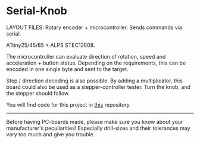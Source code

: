 
Serial-Knob
===========

LAYOUT FILES: Rotary encoder + microcontroller. Sends commands via serial.

ATtiny25/45/85 + ALPS STEC12E08.

The microcontroller can evaluate direction of rotation, speed and acceleration + button status.
Depending on the requirements, this can be encoded in one single byte and sent to the target.

Step / direction decoding is also possible. By adding a multiplicator, this board could also
be used as a stepper-controller tester. Turn the knob, and the stepper should follow.

You will find code for this project in [this](https://github.com/madworm/ATtiny_projects/tree/master/85/Serial-Knob) repository.


---

Before having PC-boards made, please make sure you know about your manufacturer's peculiarities!
Especially drill-sizes and their tolerances may vary too much and give you trouble.

